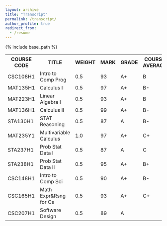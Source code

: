 ```yaml
---
layout: archive
title: "Transcript"
permalink: /transcript/
author_profile: true
redirect_from:
  - /resume
---
```


{% include base_path %}

<table style="border-collapse: collapse; border: none;">
    <tr>
        <th style="border: none;">COURSE CODE</th>
        <th style="border: none;">TITLE</th>
        <th style="border: none;">WEIGHT</th>
        <th style="border: none;">MARK</th>
        <th style="border: none;">GRADE</th>
        <th style="border: none;">COURSE AVERAGE</th>
    </tr>
    <tr>
        <td style="border: none;">CSC108H1</td>
        <td style="border: none;">Intro to Comp Prog</td>
        <td style="border: none;">0.5</td>
        <td style="border: none;">93</td>
        <td style="border: none;">A+</td>
        <td style="border: none;">B</td>
    </tr>
    <tr>
        <td style="border: none;">MAT135H1</td>
        <td style="border: none;">Calculus I</td>
        <td style="border: none;">0.5</td>
        <td style="border: none;">97</td>
        <td style="border: none;">A+</td>
        <td style="border: none;">B-</td>
    </tr>
    <tr>
        <td style="border: none;">MAT223H1</td>
        <td style="border: none;">Linear Algebra I</td>
        <td style="border: none;">0.5</td>
        <td style="border: none;">93</td>
        <td style="border: none;">A+</td>
        <td style="border: none;">B</td>
    </tr>
    <tr>
        <td style="border: none;">MAT136H1</td>
        <td style="border: none;">Calculus II</td>
        <td style="border: none;">0.5</td>
        <td style="border: none;">99</td>
        <td style="border: none;">A+</td>
        <td style="border: none;">B-</td>
    </tr>
    <tr>
        <td style="border: none;">STA130H1</td>
        <td style="border: none;">STAT Reasoning</td>
        <td style="border: none;">0.5</td>
        <td style="border: none;">87</td>
        <td style="border: none;">A</td>
        <td style="border: none;">B-</td>
    </tr>
    <tr>
        <td style="border: none;">MAT235Y1</td>
        <td style="border: none;">Multivariable Calculus</td>
        <td style="border: none;">1.0</td>
        <td style="border: none;">97</td>
        <td style="border: none;">A+</td>
        <td style="border: none;">C+</td>
    </tr>
    <tr>
        <td style="border: none;">STA237H1</td>
        <td style="border: none;">Prob Stat Data I</td>
        <td style="border: none;">0.5</td>
        <td style="border: none;">87</td>
        <td style="border: none;">A</td>
        <td style="border: none;">C</td>
    </tr>
    <tr>
        <td style="border: none;">STA238H1</td>
        <td style="border: none;">Prob Stat Data II</td>
        <td style="border: none;">0.5</td>
        <td style="border: none;">95</td>
        <td style="border: none;">A+</td>
        <td style="border: none;">B+</td>
    </tr>
    <tr>
        <td style="border: none;">CSC148H1</td>
        <td style="border: none;">Intro to Comp Sci</td>
        <td style="border: none;">0.5</td>
        <td style="border: none;">90</td>
        <td style="border: none;">A+</td>
        <td style="border: none;">B-</td>
    </tr>
    <tr>
        <td style="border: none;">CSC165H1</td>
        <td style="border: none;">Math Expr&Rsng for Cs</td>
        <td style="border: none;">0.5</td>
        <td style="border: none;">93</td>
        <td style="border: none;">A+</td>
        <td style="border: none;">C+</td>
    </tr>
    <tr>
        <td style="border: none;">CSC207H1</td>
        <td style="border: none;">Software Design</td>
        <td style="border: none;">0.5</td>
        <td style="border: none;">89</td>
        <td style="border: none;">A</td>
        <td style="border: none;"></td>
    </tr>
</table>

